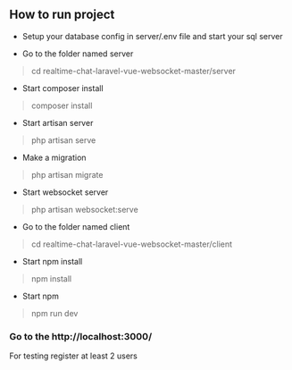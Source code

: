 ## How to run project
- Setup your database config in server/.env file and start your sql server

- Go to the folder named server
> cd realtime-chat-laravel-vue-websocket-master/server

- Start composer install
> composer install

- Start artisan server
> php artisan serve

- Make a migration
> php artisan migrate

- Start websocket server
> php artisan websocket:serve

- Go to the folder named client
> cd realtime-chat-laravel-vue-websocket-master/client

- Start npm install
> npm install

- Start npm
> npm run dev

### Go to the http://localhost:3000/

For testing register at least 2 users